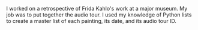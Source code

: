 I worked on a retrospective of Frida Kahlo's work at a major museum. My job was to put together the audio tour. I used my knowledge of Python lists to create a master list of each painting, its date, and its audio tour ID.
